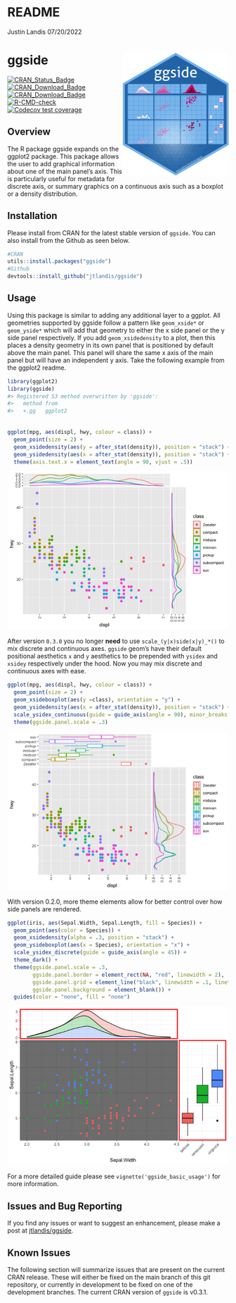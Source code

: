 README
================
Justin Landis
07/20/2022

# ggside <img src="inst/figures/ggside.png" style="float:right;z-index:1" height="279" />

<!-- badges: start -->

[![CRAN_Status_Badge](http://www.r-pkg.org/badges/version-ago/ggside)](https://cran.r-project.org/package=ggside)
[![CRAN_Download_Badge](http://cranlogs.r-pkg.org/badges/ggside)](https://cran.r-project.org/package=ggside)
[![CRAN_Download_Badge](http://cranlogs.r-pkg.org/badges/grand-total/ggside)](https://cran.r-project.org/package=ggside)
[![R-CMD-check](https://github.com/jtlandis/ggside/actions/workflows/R-CMD-check.yaml/badge.svg)](https://github.com/jtlandis/ggside/actions/workflows/R-CMD-check.yaml)
[![Codecov test
coverage](https://codecov.io/gh/jtlandis/ggside/branch/main/graph/badge.svg)](https://app.codecov.io/gh/jtlandis/ggside?branch=main)
<!-- badges: end -->

## Overview

The R package ggside expands on the ggplot2 package. This package allows
the user to add graphical information about one of the main panel’s
axis. This is particularly useful for metadata for discrete axis, or
summary graphics on a continuous axis such as a boxplot or a density
distribution.

## Installation

Please install from CRAN for the latest stable version of `ggside`. You
can also install from the Github as seen below.

``` r
#CRAN
utils::install.packages("ggside")
#Github
devtools::install_github("jtlandis/ggside")
```

## Usage

Using this package is similar to adding any additional layer to a
ggplot. All geometries supported by ggside follow a pattern like
`geom_xside*` or `geom_yside*` which will add that geometry to either
the x side panel or the y side panel respectively. If you add
`geom_xsidedensity` to a plot, then this places a density geometry in
its own panel that is positioned by default above the main panel. This
panel will share the same x axis of the main panel but will have an
independent y axis. Take the following example from the ggplot2 readme.

``` r
library(ggplot2)
library(ggside)
#> Registered S3 method overwritten by 'ggside':
#>   method from   
#>   +.gg   ggplot2
```

``` r

ggplot(mpg, aes(displ, hwy, colour = class)) + 
  geom_point(size = 2) +
  geom_xsidedensity(aes(y = after_stat(density)), position = "stack") +
  geom_ysidedensity(aes(x = after_stat(density)), position = "stack") +
  theme(axis.text.x = element_text(angle = 90, vjust = .5))
```

![](man/figures/README-example-1.png)<!-- -->

After version `0.3.0` you no longer **need** to use
`scale_(y|x)side(x|y)_*()` to mix discrete and continuous axes. `ggside`
geom’s have their default positional aesthetics `x` and `y` aesthetics
to be prepended with `ysidex` and `xsidey` respectively under the hood.
Now you may mix discrete and continuous axes with ease.

``` r
ggplot(mpg, aes(displ, hwy, colour = class)) + 
  geom_point(size = 2) +
  geom_xsideboxplot(aes(y =class), orientation = "y") +
  geom_ysidedensity(aes(x = after_stat(density)), position = "stack") +
  scale_ysidex_continuous(guide = guide_axis(angle = 90), minor_breaks = NULL) +
  theme(ggside.panel.scale = .3)
```

![](man/figures/README-example-mix-scales-1.png)<!-- -->

With version 0.2.0, more theme elements allow for better control over
how side panels are rendered.

``` r
ggplot(iris, aes(Sepal.Width, Sepal.Length, fill = Species)) +
  geom_point(aes(color = Species)) +
  geom_xsidedensity(alpha = .3, position = "stack") +
  geom_ysideboxplot(aes(x = Species), orientation = "x") +
  scale_ysidex_discrete(guide = guide_axis(angle = 45)) +
  theme_dark() +
  theme(ggside.panel.scale = .3,
        ggside.panel.border = element_rect(NA, "red", linewidth = 2),
        ggside.panel.grid = element_line("black", linewidth = .1, linetype = "dotted"),
        ggside.panel.background = element_blank()) +
  guides(color = "none", fill = "none")
```

![](man/figures/README-example-side-themes-1.png)<!-- -->

For a more detailed guide please see `vignette('ggside_basic_usage')`
for more information.

## Issues and Bug Reporting

If you find any issues or want to suggest an enhancement, please make a
post at [jtlandis/ggside](https://github.com/jtlandis/ggside/issues).

## Known Issues

The following section will summarize issues that are present on the
current CRAN release. These will either be fixed on the main branch of
this git repository, or currently in development to be fixed on one of
the development branches. The current CRAN version of `ggside` is
v0.3.1.
